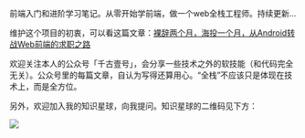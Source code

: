 

前端入门和进阶学习笔记。从零开始学前端，做一个web全栈工程师。持续更新...


维护这个项目的初衷，可以看这篇文章：[裸辞两个月，海投一个月，从Android转战Web前端的求职之路](https://mp.weixin.qq.com/s/fr_NwtghRQagc_3ubk-hKQ)


欢迎关注本人的公众号「千古壹号」，会分享一些技术之外的软技能（和代码完全无关）。公众号里的每篇文章，自认为写得还算用心。“全栈”不应该只是体现在技术上，而是全方位。

另外，欢迎加入我的知识星球，向我提问。知识星球的二维码见下方：

![](http://img.smyhvae.com/zhishixingqiu.png)

